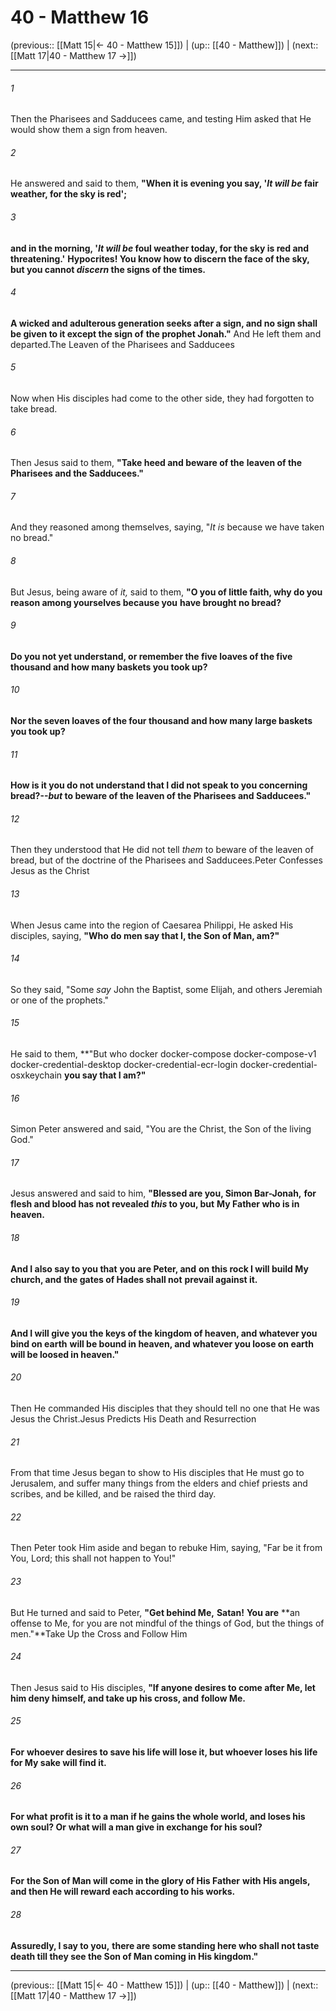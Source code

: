 # 40 - Matthew 16

(previous:: [[Matt 15|← 40 - Matthew 15]]) | (up:: [[40 - Matthew]]) | (next:: [[Matt 17|40 - Matthew 17 →]])

***


###### 1 
Then the Pharisees and Sadducees came, and testing Him asked that He would show them a sign from heaven. 

###### 2 
He answered and said to them, **"When it is evening you say, '_It will be_ fair weather, for the sky is red';** 

###### 3 
**and in the morning, '_It will be_ foul weather today, for the sky is red and threatening.'** **Hypocrites! You know how to discern the face of the sky, but you cannot _discern_ the signs of the times.** 

###### 4 
**A wicked and adulterous generation seeks after a sign, and no sign shall be given to it except the sign of** **the prophet Jonah."** And He left them and departed.The Leaven of the Pharisees and Sadducees 

###### 5 
Now when His disciples had come to the other side, they had forgotten to take bread. 

###### 6 
Then Jesus said to them, **"Take heed and beware of the** **leaven of the Pharisees and the Sadducees."** 

###### 7 
And they reasoned among themselves, saying, "_It is_ because we have taken no bread." 

###### 8 
But Jesus, being aware of _it,_ said to them, **"O you of little faith, why do you reason among yourselves because you** **have brought no bread?** 

###### 9 
**Do you not yet understand, or remember the five loaves of the five thousand and how many baskets you took up?** 

###### 10 
**Nor the seven loaves of the four thousand and how many large baskets you took up?** 

###### 11 
**How is it you do not understand that I did not speak to you concerning bread?--_but_ to beware of the** **leaven of the Pharisees and Sadducees."** 

###### 12 
Then they understood that He did not tell _them_ to beware of the leaven of bread, but of the doctrine of the Pharisees and Sadducees.Peter Confesses Jesus as the Christ 

###### 13 
When Jesus came into the region of Caesarea Philippi, He asked His disciples, saying, **"Who do men say that I, the Son of Man, am?"** 

###### 14 
So they said, "Some _say_ John the Baptist, some Elijah, and others Jeremiah or one of the prophets." 

###### 15 
He said to them, **"But who docker docker-compose docker-compose-v1 docker-credential-desktop docker-credential-ecr-login docker-credential-osxkeychain **you say that I am?"** 

###### 16 
Simon Peter answered and said, "You are the Christ, the Son of the living God." 

###### 17 
Jesus answered and said to him, **"Blessed are you, Simon Bar-Jonah,** **for flesh and blood has not revealed _this_ to you, but** **My Father who is in heaven.** 

###### 18 
**And I also say to you that** **you are Peter, and** **on this rock I will build My church, and** **the gates of Hades shall not** **prevail against it.** 

###### 19 
**And I will give you the keys of the kingdom of heaven, and whatever you bind on earth** **will be bound in heaven, and whatever you loose on earth will be loosed in heaven."** 

###### 20 
Then He commanded His disciples that they should tell no one that He was Jesus the Christ.Jesus Predicts His Death and Resurrection 

###### 21 
From that time Jesus began to show to His disciples that He must go to Jerusalem, and suffer many things from the elders and chief priests and scribes, and be killed, and be raised the third day. 

###### 22 
Then Peter took Him aside and began to rebuke Him, saying, "Far be it from You, Lord; this shall not happen to You!" 

###### 23 
But He turned and said to Peter, **"Get behind Me,** **Satan!** **You are** **an offense to Me, for you are not mindful of the things of God, but the things of men."**Take Up the Cross and Follow Him 

###### 24 
Then Jesus said to His disciples, **"If anyone desires to come after Me, let him deny himself, and take up his cross, and** **follow Me.** 

###### 25 
**For** **whoever desires to save his life will lose it, but whoever loses his life for My sake will find it.** 

###### 26 
**For what** **profit is it to a man if he gains the whole world, and loses his own soul? Or** **what will a man give in exchange for his soul?** 

###### 27 
**For** **the Son of Man will come in the glory of His Father** **with His angels,** **and then He will reward each according to his works.** 

###### 28 
**Assuredly, I say to you,** **there are some standing here who shall not taste death till they see the Son of Man coming in His kingdom."**

***

(previous:: [[Matt 15|← 40 - Matthew 15]]) | (up:: [[40 - Matthew]]) | (next:: [[Matt 17|40 - Matthew 17 →]])
